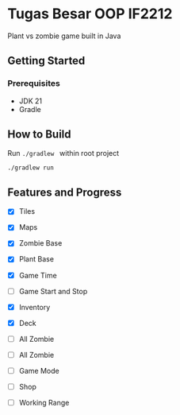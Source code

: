# Tugas Besar OOP IF2212 
Plant vs zombie game built in Java

## Getting Started 

### Prerequisites
- JDK 21
- Gradle

## How to Build

Run ```./gradlew ``` within root project
```
./gradlew run
```
## Features and Progress
- [x]  Tiles
- [x]  Maps
- [x]  Zombie Base
- [x]  Plant Base
- [x]  Game Time 
- [ ]  Game Start and Stop
- [x]  Inventory
- [x]  Deck
- [ ]  All Zombie
- [ ]  All Zombie
- [ ]  Game Mode
- [ ]  Shop
- [ ]  Working Range


